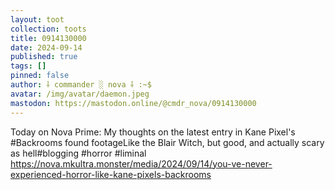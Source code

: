 ```yaml
---
layout: toot
collection: toots
title: 0914130000
date: 2024-09-14
published: true
tags: []
pinned: false
author: ⸸ commander ░ nova ⸸ :~$
avatar: /img/avatar/daemon.jpeg
mastodon: https://mastodon.online/@cmdr_nova/0914130000
---
```


Today on Nova Prime: My thoughts on the latest entry in Kane Pixel's #Backrooms found footageLike the Blair Witch, but good, and actually scary as hell#blogging #horror #liminal https://nova.mkultra.monster/media/2024/09/14/you-ve-never-experienced-horror-like-kane-pixels-backrooms
